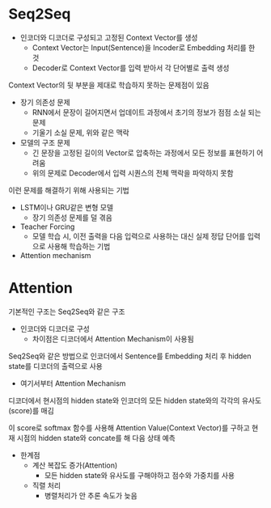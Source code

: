 # Seq2Seq

- 인코더와 디코더로 구성되고 고정된 Context Vector를 생성
    - Context Vector는 Input(Sentence)을 Incoder로 Embedding 처리를 한 것
    - Decoder로 Context Vector를 입력 받아서 각 단어별로 출력 생성

Context Vector의 뒷 부분을 제대로 학습하지 못하는 문제점이 있음

- 장기 의존성 문제
    - RNN에서 문장이 길어지면서 업데이트 과정에서 초기의 정보가 점점 소실 되는 문제
    - 기울기 소실 문제, 위와 같은 맥락
- 모델의 구조 문제
    - 긴 문장을 고정된 길이의 Vector로 압축하는 과정에서 모든 정보를 표현하기 어려움
    - 위의 문제로 Decoder에서 입력 시퀀스의 전체 맥락을 파악하지 못함

이런 문제를 해결하기 위해 사용되는 기법

- LSTM이나 GRU같은 변형 모델
    - 장기 의존성 문제를 덜 겪음
- Teacher Forcing
    - 모델 학습 시, 이전 출력을 다음 입력으로 사용하는 대신 실제 정답 단어를 입력으로 사용해 학습하는 기법
- Attention mechanism

# Attention

기본적인 구조는 Seq2Seq와 같은 구조

- 인코더와 디코더로 구성
    - 차이점은 디코더에서 Attention Mechanism이 사용됨

Seq2Seq와 같은 방법으로 인코더에서 Sentence를 Embedding 처리 후 hidden state를 디코더의 출력으로 사용

- 여기서부터 Attention Mechanism

디코더에서 현시점의 hidden state와 인코더의 모든 hidden state와의 각각의 유사도(score)를 매김

이 score로 softmax 함수를 사용해   Attention Value(Context Vector)를 구하고 현재 시점의 hidden state와 concate를 해 다음 상태 예측

- 한계점
    - 계산 복잡도 증가(Attention)
        - 모든 hidden state와 유사도를 구해야하고 점수와 가중치를 사용
    - 직렬 처리
        - 병렬처리가 안 추론 속도가 늦음
